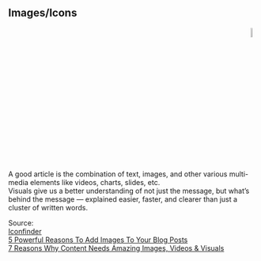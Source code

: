 ## Images/Icons

<div align="right"> 
<img width="7%" height="7%" src="https://github.com/ikostnewapp/blob/master/img/iconfinder_Visuals_571.png" hspace="10">
</div>

A good article is the combination of text, images, and other various multi-media elements like videos, charts, slides, etc.<br/>
Visuals give us a better understanding of not just the message, but what’s behind the message — explained easier, faster, and clearer than just a cluster of written words.

Source:<br/>
[Iconfinder](https://www.iconfinder.com)<br/>
[5 Powerful Reasons To Add Images To Your Blog Posts](https://www.shoutmeloud.com/4-ways-how-images-enhance-your-blog.html)<br/>
[7 Reasons Why Content Needs Amazing Images, Videos & Visuals](https://www.searchenginejournal.com/why-content-needs-amazing-images-videos-visuals/268911/#close)<br/>


